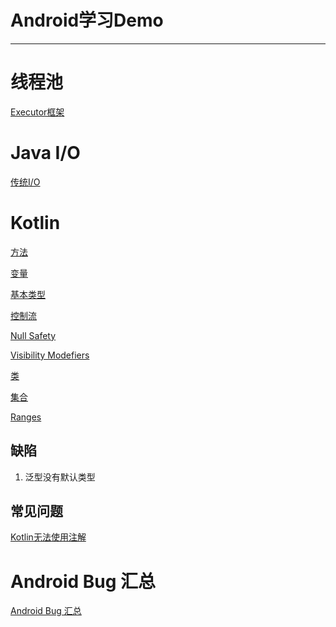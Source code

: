 # Android学习Demo

------

# 线程池 #

[Executor框架][1]

# Java I/O #
[传统I/O][2]

# Kotlin #

[方法][3]

[变量][4]

[基本类型][5]

[控制流][6]

[Null Safety][7]

[Visibility Modefiers][8]

[类][9]

[集合][10]

[Ranges][11]

## 缺陷 ##

 1. 泛型没有默认类型

## 常见问题 ##

[Kotlin无法使用注解][12]

# Android Bug 汇总 #

[Android Bug 汇总][13]


  [1]: https://github.com/ChadXiao/Android/tree/master/JavaDemo/JavaConcurrencyInPractice/ExecutorDemo
  [2]: https://github.com/ChadXiao/Android/tree/master/JavaDemo/Java_IO_NIO_and_NIO_2/CLASS_IO
  [3]: https://github.com/ChadXiao/Android/tree/master/KotlinDemo/Function
  [4]: https://github.com/ChadXiao/Android/tree/master/KotlinDemo/Properties
  [5]: https://github.com/ChadXiao/Android/tree/master/KotlinDemo/BasicType
  [6]: https://github.com/ChadXiao/Android/tree/master/KotlinDemo/ControlFlow
  [7]: https://github.com/ChadXiao/Android/tree/master/KotlinDemo/NullSafety
  [8]: https://github.com/ChadXiao/Android/tree/master/KotlinDemo/VisibilityModifier
  [9]: https://github.com/ChadXiao/Android/tree/master/KotlinDemo/Class
  [10]: https://github.com/ChadXiao/Android/tree/master/KotlinDemo/Collections
  [11]: https://github.com/ChadXiao/Android/tree/master/KotlinDemo/Ranges
  [12]: https://github.com/ChadXiao/Android/tree/master/KotlinDemo/ProblemSummary/kapt
  [13]: https://github.com/ChadXiao/Android/tree/master/AndroidBug